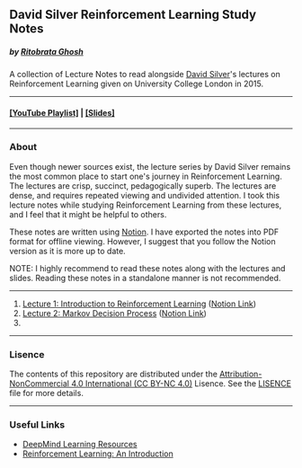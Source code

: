 ## David Silver Reinforcement Learning Study Notes

##### by [Ritobrata Ghosh](https://ghosh-r.github.io)

A collection of Lecture Notes to read alongside [David Silver](https://www.davidsilver.uk/)'s lectures on Reinforcement Learning given on University College London in 2015.
_____
#### [\[YouTube Playlist\]](https://www.youtube.com/playlist?list=PLqYmG7hTraZDM-OYHWgPebj2MfCFzFObQ) | [\[Slides\]](https://www.davidsilver.uk/teaching/)
_____

### About

Even though newer sources exist, the lecture series by David Silver remains the most common place to start one's journey in Reinforcement Learning. The lectures are crisp, succinct, pedagogically superb. The lectures are dense, and requires repeated viewing and undivided attention. I took this lecture notes while studying Reinforcement Learning from these lectures, and I feel that it might be helpful to others.

These notes are written using [Notion](https://www.notion.so). I have exported the notes into PDF format for offline viewing. However, I suggest that you follow the Notion version as it is more up to date.

NOTE: I highly recommend to read these notes along with the lectures and slides. Reading these notes in a standalone manner is not recommended.
____

1. [Lecture 1: Introduction to Reinforcement Learning](https://github.com/ghosh-r/david-silver-rl-notes/blob/main/Lecture-1_Reinforcement_Learning-_David_Silver.pdf) ([Notion Link](https://www.notion.so/Lecture-1-Reinforcement-Learning-David-Silver-56c1444041184f0981ed2ae763eef7fe))
2. [Lecture 2: Markov Decision Process](https://github.com/ghosh-r/david-silver-rl-notes/blob/main/Lecture-2_Reinforcement_Learning-_David_Silver.pdf) ([Notion Link](https://www.notion.so/Lecture-2-Reinforcement-Learning-David-Silver-f8f3e8bfb4fe4e75b1c82205eec6ba19))
3. 

____
### Lisence
The contents of this repository are distributed under the [Attribution-NonCommercial 4.0 International (CC BY-NC 4.0)](https://creativecommons.org/licenses/by-nc/4.0/) Lisence. See the [LISENCE](https://github.com/ghosh-r/david-silver-rl-notes/blob/main/LISENCE) file for more details.
_____

### Useful Links
* [DeepMind Learning Resources](https://deepmind.com/learning-resources)
* [Reinforcement Learning: An Introduction](http://incompleteideas.net/book/the-book.html)
